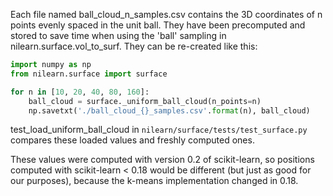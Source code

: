 Each file named ball_cloud_n_samples.csv contains the 3D coordinates of n points
evenly spaced in the unit ball. They have been precomputed and stored to save
time when using the 'ball' sampling in nilearn.surface.vol_to_surf.
They can be re-created like this:

```python
import numpy as np
from nilearn.surface import surface

for n in [10, 20, 40, 80, 160]:
    ball_cloud = surface._uniform_ball_cloud(n_points=n)
    np.savetxt('./ball_cloud_{}_samples.csv'.format(n), ball_cloud)
```

test_load_uniform_ball_cloud in `nilearn/surface/tests/test_surface.py` compares
these loaded values and freshly computed ones.


These values were computed with version 0.2 of scikit-learn, so positions
computed with scikit-learn < 0.18 would be different (but just as good for our
purposes), because the k-means implementation changed in 0.18.
